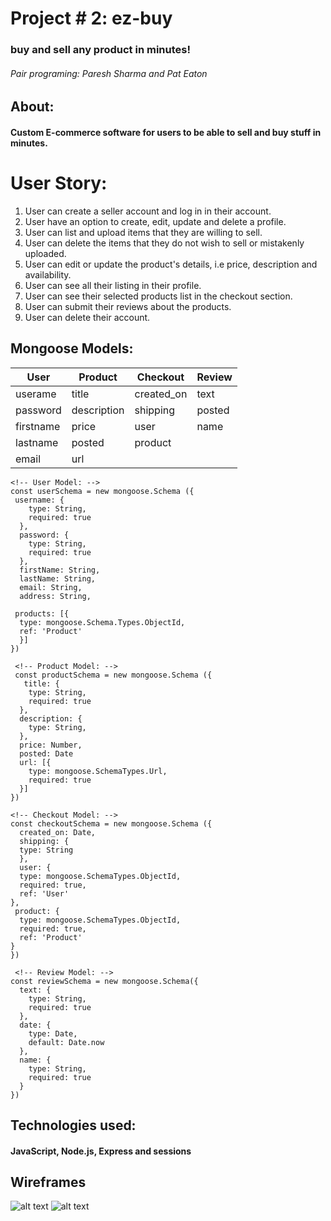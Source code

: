# Project # 2: ez-buy
### buy and sell any product in minutes!
###### Pair programing: Paresh Sharma and Pat Eaton
## About:
#### Custom E-commerce software for users to be able to sell and buy stuff in minutes.

# User Story:
1. User can create a seller account and log in in their account.
2. User have an option to create, edit, update and delete a profile.
3. User can list and upload items that they are willing to sell.
4. User can delete the items that they do not wish to sell or mistakenly uploaded.
5. User can edit or update the product's details, i.e price, description and availability.
6. User can see all their listing in their profile.
7. User can see their selected products list in the checkout section.
8. User can submit their reviews about the products.
9. User can delete their account.
  
## Mongoose Models:  
User | Product | Checkout | Review
--- | --- | --- | --- |
userame | title| created_on | text
password | description| shipping | posted
firstname | price | user | name |
lastname | posted | product
email | url |


```
<!-- User Model: -->
const userSchema = new mongoose.Schema ({
 username: {
    type: String,
    required: true
  },
  password: {
    type: String,
    required: true
  },
  firstName: String,
  lastName: String,
  email: String,
  address: String,

 products: [{
  type: mongoose.Schema.Types.ObjectId,
  ref: 'Product'
  }]
})

 <!-- Product Model: -->
 const productSchema = new mongoose.Schema ({
   title: {
    type: String,
    required: true
  },
  description: {
    type: String,
  },
  price: Number,
  posted: Date   
  url: [{
    type: mongoose.SchemaTypes.Url,
    required: true
  }]
})

<!-- Checkout Model: -->
const checkoutSchema = new mongoose.Schema ({
  created_on: Date,
  shipping: {
  type: String
  },
  user: {
  type: mongoose.SchemaTypes.ObjectId,
  required: true,
  ref: 'User'
},
 product: {
  type: mongoose.SchemaTypes.ObjectId,
  required: true,
  ref: 'Product'
}
})

 <!-- Review Model: -->
const reviewSchema = new mongoose.Schema({
  text: {
    type: String,
    required: true
  },
  date: {
    type: Date,
    default: Date.now
  },
  name: {
    type: String,
    required: true
  }
})
```

## Technologies used:
#### JavaScript, Node.js, Express and sessions

## Wireframes
![alt text](https://i.imgur.com/JcyjE4l.jpg)
![alt text](https://i.imgur.com/WWoCKoC.jpg)
